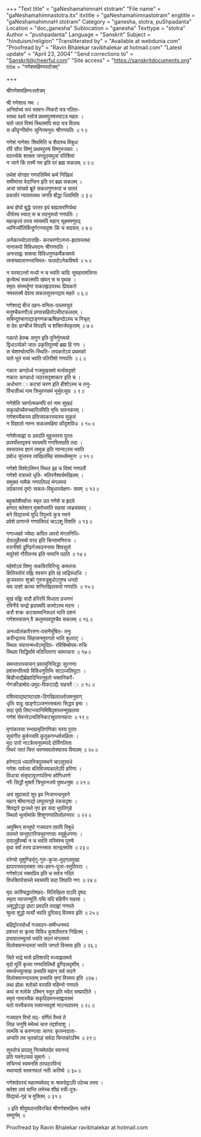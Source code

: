 +++
"Text title" = "gaNeshamahimnaH stotram"
"File name" = "gaNeshamahimnastotra.itx"
itxtitle = "gaNeshamahimnastotram"
engtitle = "gaNeshamahimnaH stotram"
Category = "ganesha, stotra, puShpadanta"
Location = "doc_ganesha"
Sublocation = "ganesha"
Texttype = "stotra"
Author = "pushpadanta"
Language = "Sanskrit"
Subject = "hinduism/religion"
"Transliterated by" = "Available at webdunia.com"
"Proofread by" = "Ravin Bhalekar ravibhalekar at hotmail.com"
"Latest update" = "April 23, 2004"
"Send corrections to" = "Sanskrit@cheerful.com"
"Site access" = "https://sanskritdocuments.org"
title = "गणेशमहिम्नस्तोत्रम्"

+++
  
 श्रीगणेशमहिम्नःस्तोत्रम्   
  
श्री गणेशाय नमः ।  
अनिर्वाच्यं रूपं स्तवन-निकरो यत्र गलित-  
स्तथा वक्ष्ये स्तोत्रं प्रथमपुरुषस्याऽत्र महतः ।  
यतो जातं विश्वं स्थितमपि सदा यत्र विलयः  
स कीदृग्गीर्वाणः सुनिगमनुतः श्रीगणपतिः ॥ १॥  
  
गणेशं गाणेशाः शिवमिति च शैवाश्च विबुधा  
रविं सौरा विष्णुं प्रथमपुरुषं विष्णुभजकाः ।  
वदन्त्येके शाक्ता जगदुदयमूलां परिशिवां  
न जाने किं तस्मै नम इति परं ब्रह्म सकलम् ॥ २॥  
  
तथेशं योगज्ञा गणपतिमिमं कर्म निखिलं  
समीमांसा वेदान्तिन इति परं ब्रह्म सकलम् ।  
अजां सांख्यो ब्रूते सकलगुणरूपां च सततं  
प्रकर्तारं न्यायस्त्वथ जगति बौद्धा धियमिति ॥ ३॥  
  
कथं ज्ञेयो बुद्धेः परतर इयं बाह्यसरणिर्यथा  
धीर्यस्य स्यात् स च तदनुरूपो गणपतिः ।  
महत्कृत्यं तस्य स्वयमपि महान् सूक्ष्ममणुवद्  
ध्वनिर्ज्योतिर्बिन्दुर्गगनसदृशः किं च सदसत् ॥ ४॥  
  
अनेकास्योऽपाराक्षि- करचरणोऽनन्त-हृदयस्तथा  
नानारूपो विविधवदनः श्रीगणपतिः ।  
अनन्ताह्वः शक्त्या विविधगुणकर्मैकसमये  
त्वसंख्यातानन्ताभिमत- फलदोऽनेकविषये ॥ ५॥  
  
न यस्याऽन्तो मध्यो न च भवति चादिः सुमहतामलिप्तः  
कृत्वेत्थं सकलमपि खंवत् स च पृथक् ।  
स्मृतः संस्मर्तॄणां सकलहृदयस्थः प्रियकरो  
नमस्तस्मै देवाय सकलसुरवन्द्याय महते ॥ ६॥  
  
गणेशाद्यं बीजं दहन-वनिता-पल्लवयुतं  
मनुश्चैकार्णोऽयं प्रणवसहितोऽभीष्टफलदम् ।  
सबिन्दुश्चागाद्याङ्गणकऋषिछन्दोऽस्य च निचृत्  
स देवः प्राग्बीजं विपदपि च शक्तिर्जपकृताम् ॥ ७॥  
  
गकारो हेरम्बः सगुण इति पुनिर्गुणमयो  
द्विधाऽप्येको जातः प्रकृतिपुरुषो ब्रह्म हि गणः ।  
स चेशश्चोत्पत्ति-स्थिति- लयकरोऽयं प्रथमको  
यतो भूतं भव्यं भवति पतिरीशो गणपतिः ॥ ८॥  
  
गकारः कण्ठोर्ध्व गजमुखसमो मर्त्यसदृशो  
णकारः कण्डाधो जठरसदृशाकार इति च ।  
अधोभाग ः कट्यां चरण इति हीशोऽस्य च तनु-  
र्विभातीत्थं नाम त्रिभुवनसमं भूर्भुवःसुवः ॥ ९॥  
  
गणेशेति त्र्यर्णात्मकमपि वरं नाम सुखदं  
सकृत्प्रोच्चैरुच्चारितमिति नृभिः पावनकरम् ।  
गणेशस्यैकस्य प्रतिजपकरस्यास्य सुकृतं  
न विज्ञातो नाम्नः सकलमहिमा कीदृशविधः ॥ १०॥  
  
गणेशेत्याह्वां यः प्रवदति मुहुस्तस्य पुरतः  
प्रपश्यँस्तद्वक्त्रं स्वयमपि गणस्तिष्ठति तदा ।  
स्वरूपस्य ज्ञानं त्वमुक इति नाम्नाऽस्य भवति  
प्रबोधः सुप्तस्य त्वखिलमिह सामर्थ्यममुना ॥ ११॥  
  
गणेशो विश्वेऽस्मिन् स्थित इह च विश्वं गणपतौ  
गणेशो यत्रास्ते धृति- मतिरनैश्वर्यमखिलम् ।  
समुक्तं नामैकं गणपतिपदं मंगलमयं  
तदेकास्यं दृष्टेः सकल-विबुधास्येक्षण- समम् ॥ १२॥  
  
बहुक्लेशैर्व्याप्तः स्मृत उत गणेशे च हृदये  
क्षणात् क्लेशान् मुक्तोभवति सहसा त्वभ्रचयवत् ।  
बने विद्यारम्भे युधि रिपुभये कुत्र गमने  
प्रवेशे प्राणान्ते गणपतिपदं चाऽऽशु विशति ॥ १३॥  
  
गणाध्यक्षो ज्येष्ठः कपिल अपरो मंगलनिधि-  
र्दयालुर्हेरमबो वरद इति चिन्तामणिरजः ।  
वरानीशो ढुण्ढिर्गजवदननामा शिवसुतो  
मयूरेशो गौरीतनय इति नामानि पठति ॥ १४॥  
  
महेशोऽयं विष्णुः सकविरविरिन्दुः कमलजः  
क्षितिस्तोयं वह्निः श्वसन इति खं त्वद्रिरूदधिः ।  
कुजस्तारः शुक्रो गुरुरुडुबुधोऽगुश्च धनदो  
यमः पाशो काव्यः शनिरखिलरूपो गणपतिः ॥ १५॥  
  
मुखं वह्विः पादौ हरिरपि विधाता प्रजननं  
रविर्नेत्रे चन्द्रो हृदयमपि कामोऽस्य मदनः ।  
करौ शक्रः कट्यामवनिरूदरं भाति दशनं  
गणेशस्यासन् वै क्रतुमयवपुश्चैव सकलम् ॥ १६॥  
  
अनर्ध्यालंकारैररुण-वसनैर्भूषित- तनुः  
करीन्द्रास्यः सिंहासनमुपगतो भाति बुधराट् ।  
स्थितः स्यात्तन्मध्येऽप्युदित- रविबिम्बोपम-रुचिः  
स्थिता सिद्धिर्वामे मतिरितरगा चामरकरा ॥ १७॥  
  
समन्तात्तस्यासन् प्रवरमुनिसिद्धाः सुरगणाः  
प्रशंसन्तीत्यग्रे विविधनुतिभिः साऽञ्जलिपुटाः ।  
बिडौजाद्यैर्ब्रह्मादिभिरनुवृतो भक्तनिकरै-  
र्गणक्रीडामोद-प्रमुद-विकटाद्यैः सहचरै ः ॥ १८॥  
  
वशित्वाद्यष्टाष्टादश-दिगखिलाल्लोलमनुवाग्  
धृतिः पादूः खड्गोऽञ्जनरसबलाः सिद्धय इमाः ।  
सदा पृष्ठे तिष्टन्त्यानिमिषिदृशस्तन्मुखलया  
गणेशं सेवन्तेऽत्यतिनिकटसूपायनकराः ॥ १९॥  
  
मृगांकास्या रम्भाप्रभृतिगणिका यस्य पुरतः  
सुसंगीत कुर्वन्त्यपि कुतुकगन्धर्वसहिताः ।  
मुदः पारो नाऽत्रेत्यनुपमपदे दोर्विगलिता  
स्थिरं जातं चित्तं चरणमवलोक्यास्य विमलम् ॥ २०॥  
  
हरेणाऽयं ध्यातस्त्रिपुरमथने चाऽसुरवधे  
गणेशः पार्वत्या बलिविजयकालेऽपि हरिणा ।  
विधात्रा संसृष्टावुरगपतिना क्षोणिधरणे  
नरैः सिद्धौ मुक्तौ त्रिभुवनजये पुष्पधनुषा ॥ २१॥  
  
अयं सुप्रासादे सुर इव निजानन्दभुवने  
महान् श्रीमानाद्यो लघुतरगृहे रंकसदृशः ।  
शिवद्वारे द्वाःस्थो नृप इव सदा भूपतिगृहे  
स्थितो भूत्वोमांके शिशुगणपतिर्लालनपरः ॥ २२॥  
  
अमुष्मिन् सन्तुष्टे गजवदन एवापि विबुधे  
ततस्ते सन्तुष्टास्त्रिभुवनगताः स्युर्बुधगणाः ।  
दयालुर्हेरम्बो न च भवति यस्मिंश्च पुरुषे  
वृथा सर्वं तस्य प्रजननमतः सान्द्रतमसि ॥ २३॥  
  
वरेण्यो भूशुण्डिर्भृगु-गुरु-कुजा-मुद्गलमुखा  
ह्यपारास्तद्भक्ता जप-हवन-पूजा-स्तुतिपराः ।  
गणेशोऽयं भक्तप्रिय इति च सर्वत्र गदितं  
विभक्तिर्यत्रास्ते स्वयमपि सदा तिष्ठति गणः ॥ २४॥  
  
मृदः काश्चिद्धातोश्छद- विलिखिता वाऽपि दृषदः  
स्मृता व्याजान्मूर्तिः पथि यदि बहिर्येन सहसा ।  
अशुद्धोऽद्धा द्रष्टा प्रवदति तदाह्वां गणपतेः  
श्रुत्वा शुद्धो मर्त्यो भवति दुरिताद् विस्मय इति ॥ २५॥  
  
बहिर्द्वारस्योर्ध्वं गजवदन-वर्ष्मेन्धनमयं  
प्रशस्तं वा कृत्वा विविध कुशलैस्तत्र निहितम् ।  
प्रभावात्तन्मूर्त्या भवति सदनं मंगलमयं  
विलोक्यानन्दस्तां भवति जगतो विस्मय इति ॥ २६॥  
  
सिते भाद्रे मासे प्रतिशरदि मध्याह्नसमये  
मृदो मूर्ति कृत्वा गणपतितिथौ ढुण्ढिसदृशीम् ।  
समर्चन्त्युत्साहः प्रभवति महान् सर्व सदने  
विलोक्यानन्दस्ताम् प्रभवति नृणां विस्मय इति ॥२७।  
तथा ह्येकः श्लोको वरयति महिम्नो गणपतेः  
कथं स श्लोके ऽस्मिन् स्तुत इति भवेत् सम्प्रपठिते ।  
स्मृतं नामास्यैकं सकृदिदमनन्ताह्वयसमं  
यतो यस्यैकस्य स्तवनसदृशं नाऽन्यदपरम् ॥ २८॥  
  
गजवदन विभो यद्- वर्णितं वैभवं ते  
त्विह जनुषि ममेत्थं चारु तद्दर्शयाशु ।  
त्वमसि च करुणायाः सागरः कृत्स्नदाता-  
अप्यति तव भृतकोऽहं सर्वदा चिन्तकोऽस्मि ॥ २९॥  
  
सुस्तोत्रं प्रपठतु नित्यमेतदेव स्वानन्दं  
प्रति गमनेऽप्ययं सुमार्गः ।  
सचिन्त्यं स्वमनसि तत्पदारविन्दं  
स्थाप्याग्रे स्तवनफलं नतीः करिष्ये ॥ ३०॥  
  
गणेशदेवस्यं महात्म्यमेतद् यः श्रावयेद्वाऽपि पठेच्च तस्य ।  
क्लेशा लयं यान्ति लभेच्च शीघ्रं स्त्री-पुत्र-  
विद्यार्थ-गृहं च मुक्तिम् ॥ ३१॥  
  
॥ इति श्रीपुष्पदन्तविरचितं श्रीगणेशमहिम्नः स्तोत्रं  
सम्पूर्णम् ॥  
  
  
Proofread by Ravin Bhalekar ravibhalekar at hotmail.com  
  
